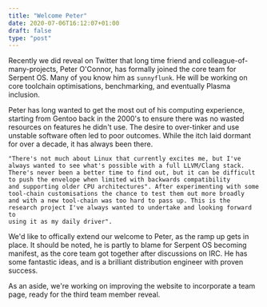 ```yaml
---
title: "Welcome Peter"
date: 2020-07-06T16:12:07+01:00
draft: false
type: "post"
---
```


Recently we did reveal on Twitter that long time friend and colleague-of-many-projects, Peter O'Connor, has formally joined the core team for
Serpent OS. Many of you know him as `sunnyflunk`. He will be working on core toolchain optimisations, benchmarking, and eventually Plasma inclusion.

Peter has long wanted to get the most out of his computing experience, starting from Gentoo back in the 2000's to ensure there was no wasted resources on
features he didn't use. The desire to over-tinker and use unstable software often led to poor outcomes. While the itch laid dormant for over a decade,
it has always been there.

    "There's not much about Linux that currently excites me, but I've always wanted to see what's possible with a full LLVM/Clang stack.
    There's never been a better time to find out, but it can be difficult to push the envelope when limited with backwards compatibility
    and supporting older CPU architectures". After experimenting with some tool-chain customisations the chance to test them out more broadly
    and with a new tool-chain was too hard to pass up. This is the research project I've always wanted to undertake and looking forward to
    using it as my daily driver".

We'd like to offically extend our welcome to Peter, as the ramp up gets in place. It should be noted, he is partly to blame for Serpent OS
becoming manifest, as the core team got together after discussions on IRC. He has some fantastic ideas, and is a brilliant distribution
engineer with proven success.

As an aside, we're working on improving the website to incorporate a team page, ready for the third team member reveal.
